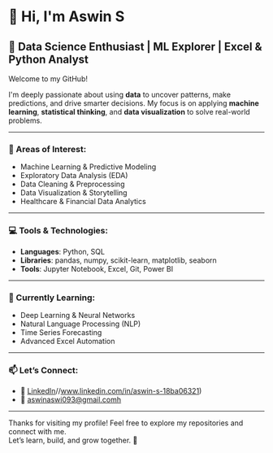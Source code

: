 # 👋 Hi, I'm Aswin S  
## 🌟 Data Science Enthusiast | ML Explorer | Excel & Python Analyst

Welcome to my GitHub!

I'm deeply passionate about using **data** to uncover patterns, make predictions, and drive smarter decisions. My focus is on applying **machine learning**, **statistical thinking**, and **data visualization** to solve real-world problems.

---

### 🧠 Areas of Interest:
- Machine Learning & Predictive Modeling
- Exploratory Data Analysis (EDA)
- Data Cleaning & Preprocessing
- Data Visualization & Storytelling
- Healthcare & Financial Data Analytics

---

### 💻 Tools & Technologies:
- **Languages**: Python, SQL
- **Libraries**: pandas, numpy, scikit-learn, matplotlib, seaborn
- **Tools**: Jupyter Notebook, Excel, Git, Power BI

---

### 🌱 Currently Learning:
- Deep Learning & Neural Networks
- Natural Language Processing (NLP)
- Time Series Forecasting
- Advanced Excel Automation

---

### 📫 Let’s Connect:
- 🔗 [LinkedIn](https:)//www.linkedin.com/in/aswin-s-18ba06321)
- 📧 aswinaswi093@gmail.comh

---

Thanks for visiting my profile! Feel free to explore my repositories and connect with me.  
Let’s learn, build, and grow together. 🚀



